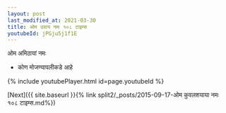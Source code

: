 ```yaml
---
layout: post
last_modified_at: 2021-03-30
title: ओम उग्राय नमः १०८ टाइम्स
youtubeId: jPGju5j1f1E
---
```

 
 
 ओम अमिठायां नमः  
 
 -  कोण मोजण्यापलीकडे आहे 
 
  
 
  
 
 
 
 
 
 


{% include youtubePlayer.html id=page.youtubeId %}
 
[Next]({{ site.baseurl }}{% link  split2/_posts/2015-09-17-ओम कुवलशयाया नमः १०८ टाइम्स.md%})
 
